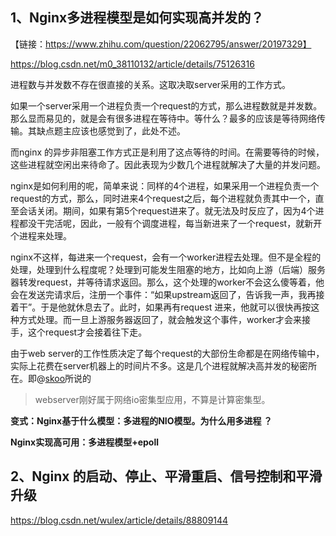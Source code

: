 

## 1、Nginx多进程模型是如何实现高并发的？

【链接：https://www.zhihu.com/question/22062795/answer/20197329】

https://blog.csdn.net/m0_38110132/article/details/75126316

进程数与并发数不存在很直接的关系。这取决取server采用的工作方式。

如果一个server采用一个进程负责一个request的方式，那么进程数就是并发数。那么显而易见的，就是会有很多进程在等待中。等什么？最多的应该是等待网络传输。其缺点题主应该也感觉到了，此处不述。

而nginx 的异步非阻塞工作方式正是利用了这点等待的时间。在需要等待的时候，这些进程就空闲出来待命了。因此表现为少数几个进程就解决了大量的并发问题。

nginx是如何利用的呢，简单来说：同样的4个进程，如果采用一个进程负责一个request的方式，那么，同时进来4个request之后，每个进程就负责其中一个，直至会话关闭。期间，如果有第5个request进来了。就无法及时反应了，因为4个进程都没干完活呢，因此，一般有个调度进程，每当新进来了一个request，就新开个进程来处理。

nginx不这样，每进来一个request，会有一个worker进程去处理。但不是全程的处理，处理到什么程度呢？处理到可能发生阻塞的地方，比如向上游（后端）服务器转发request，并等待请求返回。那么，这个处理的worker不会这么傻等着，他会在发送完请求后，注册一个事件：“如果upstream返回了，告诉我一声，我再接着干”。于是他就休息去了。此时，如果再有request 进来，他就可以很快再按这种方式处理。而一旦上游服务器返回了，就会触发这个事件，worker才会来接手，这个request才会接着往下走。

由于web server的工作性质决定了每个request的大部份生命都是在网络传输中，实际上花费在server机器上的时间片不多。这是几个进程就解决高并发的秘密所在。即@[skoo](http://www.zhihu.com/people/skoo87)所说的

> webserver刚好属于网络io密集型应用，不算是计算密集型。

**变式：Nginx基于什么模型：多进程的NIO模型。为什么用多进程 ？**

**Nginx实现高可用：多进程模型+epoll**







## 2、Nginx 的启动、停止、平滑重启、信号控制和平滑升级

https://blog.csdn.net/wulex/article/details/88809144

